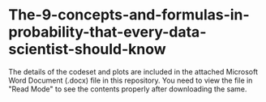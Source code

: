 # The-9-concepts-and-formulas-in-probability-that-every-data-scientist-should-know

The details of the codeset and plots are included in the attached Microsoft Word Document (.docx) file in this repository. 
You need to view the file in "Read Mode" to see the contents properly after downloading the same.
